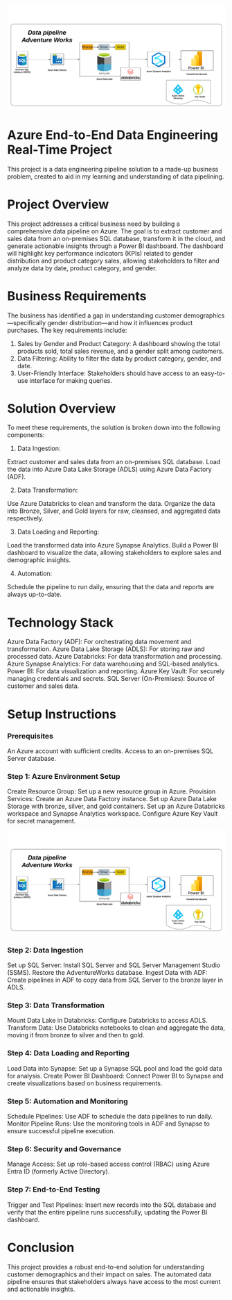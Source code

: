 ![Architecture Diagram](https://github.com/Umar-hamid-786/Azure-Data-Pipeline-Project/blob/main/Images/Azure_data_project.png?raw=true)


# Azure End-to-End Data Engineering Real-Time Project
This project is a data engineering pipeline solution to a made-up business problem, created to aid in my learning and understanding of data pipelining.

# Project Overview
This project addresses a critical business need by building a comprehensive data pipeline on Azure. The goal is to extract customer and sales data from an on-premises SQL database, transform it in the cloud, and generate actionable insights through a Power BI dashboard. The dashboard will highlight key performance indicators (KPIs) related to gender distribution and product category sales, allowing stakeholders to filter and analyze data by date, product category, and gender.

# Business Requirements
The business has identified a gap in understanding customer demographics—specifically gender distribution—and how it influences product purchases. The key requirements include:

1) Sales by Gender and Product Category: A dashboard showing the total products sold, total sales revenue, and a gender split among customers.
2) Data Filtering: Ability to filter the data by product category, gender, and date.
3) User-Friendly Interface: Stakeholders should have access to an easy-to-use interface for making queries.

# Solution Overview
To meet these requirements, the solution is broken down into the following components:

1) Data Ingestion:

Extract customer and sales data from an on-premises SQL database.
Load the data into Azure Data Lake Storage (ADLS) using Azure Data Factory (ADF).

2) Data Transformation:

Use Azure Databricks to clean and transform the data.
Organize the data into Bronze, Silver, and Gold layers for raw, cleansed, and aggregated data respectively.

3) Data Loading and Reporting:

Load the transformed data into Azure Synapse Analytics.
Build a Power BI dashboard to visualize the data, allowing stakeholders to explore sales and demographic insights.

4) Automation:

Schedule the pipeline to run daily, ensuring that the data and reports are always up-to-date.

# Technology Stack
Azure Data Factory (ADF): For orchestrating data movement and transformation.
Azure Data Lake Storage (ADLS): For storing raw and processed data.
Azure Databricks: For data transformation and processing.
Azure Synapse Analytics: For data warehousing and SQL-based analytics.
Power BI: For data visualization and reporting.
Azure Key Vault: For securely managing credentials and secrets.
SQL Server (On-Premises): Source of customer and sales data.


# Setup Instructions

### Prerequisites
An Azure account with sufficient credits.
Access to an on-premises SQL Server database.

### Step 1: Azure Environment Setup
Create Resource Group: Set up a new resource group in Azure.
Provision Services:
Create an Azure Data Factory instance.
Set up Azure Data Lake Storage with bronze, silver, and gold containers.
Set up an Azure Databricks workspace and Synapse Analytics workspace.
Configure Azure Key Vault for secret management.

![Architecture Diagram](https://github.com/Umar-hamid-786/Azure-Data-Pipeline-Project/blob/main/Images/Azure_data_project.png?raw=true)


### Step 2: Data Ingestion
Set up SQL Server: Install SQL Server and SQL Server Management Studio (SSMS). Restore the AdventureWorks database.
Ingest Data with ADF: Create pipelines in ADF to copy data from SQL Server to the bronze layer in ADLS.

### Step 3: Data Transformation
Mount Data Lake in Databricks: Configure Databricks to access ADLS.
Transform Data: Use Databricks notebooks to clean and aggregate the data, moving it from bronze to silver and then to gold.

### Step 4: Data Loading and Reporting
Load Data into Synapse: Set up a Synapse SQL pool and load the gold data for analysis.
Create Power BI Dashboard: Connect Power BI to Synapse and create visualizations based on business requirements.

### Step 5: Automation and Monitoring
Schedule Pipelines: Use ADF to schedule the data pipelines to run daily.
Monitor Pipeline Runs: Use the monitoring tools in ADF and Synapse to ensure successful pipeline execution.

### Step 6: Security and Governance
Manage Access: Set up role-based access control (RBAC) using Azure Entra ID (formerly Active Directory).

### Step 7: End-to-End Testing
Trigger and Test Pipelines: Insert new records into the SQL database and verify that the entire pipeline runs successfully, updating the Power BI dashboard.

# Conclusion
This project provides a robust end-to-end solution for understanding customer demographics and their impact on sales. The automated data pipeline ensures that stakeholders always have access to the most current and actionable insights.
